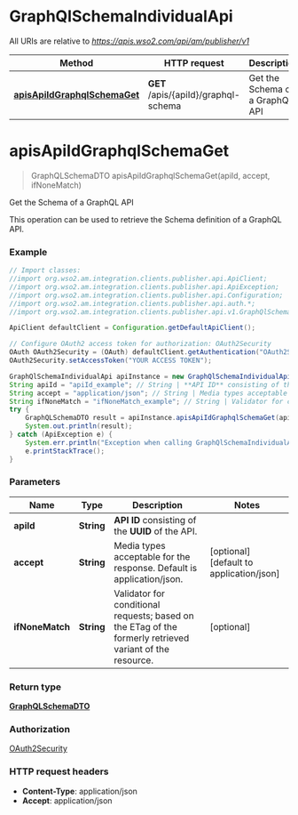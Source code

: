 # GraphQlSchemaIndividualApi

All URIs are relative to *https://apis.wso2.com/api/am/publisher/v1*

Method | HTTP request | Description
------------- | ------------- | -------------
[**apisApiIdGraphqlSchemaGet**](GraphQlSchemaIndividualApi.md#apisApiIdGraphqlSchemaGet) | **GET** /apis/{apiId}/graphql-schema | Get the Schema of a GraphQL API


<a name="apisApiIdGraphqlSchemaGet"></a>
# **apisApiIdGraphqlSchemaGet**
> GraphQLSchemaDTO apisApiIdGraphqlSchemaGet(apiId, accept, ifNoneMatch)

Get the Schema of a GraphQL API

This operation can be used to retrieve the Schema definition of a GraphQL API. 

### Example
```java
// Import classes:
//import org.wso2.am.integration.clients.publisher.api.ApiClient;
//import org.wso2.am.integration.clients.publisher.api.ApiException;
//import org.wso2.am.integration.clients.publisher.api.Configuration;
//import org.wso2.am.integration.clients.publisher.api.auth.*;
//import org.wso2.am.integration.clients.publisher.api.v1.GraphQlSchemaIndividualApi;

ApiClient defaultClient = Configuration.getDefaultApiClient();

// Configure OAuth2 access token for authorization: OAuth2Security
OAuth OAuth2Security = (OAuth) defaultClient.getAuthentication("OAuth2Security");
OAuth2Security.setAccessToken("YOUR ACCESS TOKEN");

GraphQlSchemaIndividualApi apiInstance = new GraphQlSchemaIndividualApi();
String apiId = "apiId_example"; // String | **API ID** consisting of the **UUID** of the API. 
String accept = "application/json"; // String | Media types acceptable for the response. Default is application/json. 
String ifNoneMatch = "ifNoneMatch_example"; // String | Validator for conditional requests; based on the ETag of the formerly retrieved variant of the resource. 
try {
    GraphQLSchemaDTO result = apiInstance.apisApiIdGraphqlSchemaGet(apiId, accept, ifNoneMatch);
    System.out.println(result);
} catch (ApiException e) {
    System.err.println("Exception when calling GraphQlSchemaIndividualApi#apisApiIdGraphqlSchemaGet");
    e.printStackTrace();
}
```

### Parameters

Name | Type | Description  | Notes
------------- | ------------- | ------------- | -------------
 **apiId** | **String**| **API ID** consisting of the **UUID** of the API.  |
 **accept** | **String**| Media types acceptable for the response. Default is application/json.  | [optional] [default to application/json]
 **ifNoneMatch** | **String**| Validator for conditional requests; based on the ETag of the formerly retrieved variant of the resource.  | [optional]

### Return type

[**GraphQLSchemaDTO**](GraphQLSchemaDTO.md)

### Authorization

[OAuth2Security](../README.md#OAuth2Security)

### HTTP request headers

 - **Content-Type**: application/json
 - **Accept**: application/json

